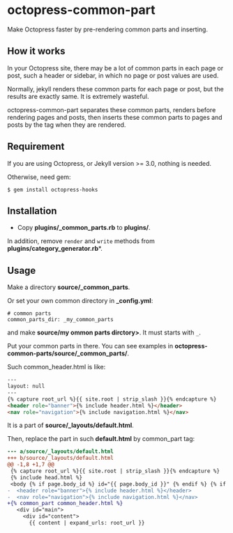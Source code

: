 # octopress-common-part

Make Octopress faster by pre-rendering common parts and inserting.

## How it works

In your Octopress site,
there may be a lot of common parts in each page or post,
such a header or sidebar, in which no page or post values are used.

Normally, jekyll renders these common parts for each page or post,
but the results are exactly same. It is extremely wasteful.

octopress-common-part separates these common parts,
renders before rendering pages and posts,
then inserts these common parts to pages and posts by the tag
when they are rendered.

## Requirement

If you are using Octopress, or Jekyll version >= 3.0, nothing is needed.

Otherwise,
need gem:

    $ gem install octopress-hooks

## Installation

* Copy **plugins/_common_parts.rb** to **plugins/**.

In addition, remove `render` and `write` methods
from **plugins/category_generator.rb***.

## Usage

Make a directory **source/_common_parts**.

Or set your own common directory in **_config.yml**:

    # common parts
    common_parts_dir: _my_common_parts

and make **source/my ommon parts dirctory>**. It must starts with `_`.

Put your common parts in there.
You can see examples in **octopress-common-parts/source/_common_parts/**.

Such common_header.html is like:

```html
---
layout: null
---
{% capture root_url %}{{ site.root | strip_slash }}{% endcapture %}
<header role="banner">{% include header.html %}</header>
<nav role="navigation">{% include navigation.html %}</nav>
```

It is a part of **source/_layouts/default.html**.

Then, replace the part in such **default.html** by common_part tag:

```diff
--- a/source/_layouts/default.html
+++ b/source/_layouts/default.html
@@ -1,8 +1,7 @@
 {% capture root_url %}{{ site.root | strip_slash }}{% endcapture %}
 {% include head.html %}
 <body {% if page.body_id %} id="{{ page.body_id }}" {% endif %} {% if page.sidebar == false %} class="no-sidebar" {% endif %} {% if page.sidebar == 'collapse' or site.sidebar == 'collapse' %} class="collapse-sidebar sidebar-footer" {% endif %}>
-  <header role="banner">{% include header.html %}</header>
-  <nav role="navigation">{% include navigation.html %}</nav>
+{% common_part common_header.html %}
   <div id="main">
     <div id="content">
       {{ content | expand_urls: root_url }}
```
